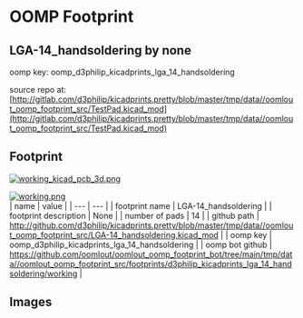 # OOMP Footprint  
## LGA-14_handsoldering  by none  
  
oomp key: oomp_d3philip_kicadprints_lga_14_handsoldering  
  
source repo at: [http://gitlab.com/d3philip/kicadprints.pretty/blob/master/tmp/data//oomlout_oomp_footprint_src/TestPad.kicad_mod](http://gitlab.com/d3philip/kicadprints.pretty/blob/master/tmp/data//oomlout_oomp_footprint_src/TestPad.kicad_mod)  
## Footprint  
  
[![working_kicad_pcb_3d.png](working_kicad_pcb_3d_600.png)](working_kicad_pcb_3d.png)  
  
[![working.png](working_600.png)](working.png)  
| name | value | 
| --- | --- | 
| footprint name | LGA-14_handsoldering | 
| footprint description | None | 
| number of pads | 14 | 
| github path | http://github.com/d3philip/kicadprints.pretty/blob/master/tmp/data//oomlout_oomp_footprint_src/LGA-14_handsoldering.kicad_mod | 
| oomp key | oomp_d3philip_kicadprints_lga_14_handsoldering | 
| oomp bot github | https://github.com/oomlout/oomlout_oomp_footprint_bot/tree/main/tmp/data//oomlout_oomp_footprint_src/footprints/d3philip_kicadprints_lga_14_handsoldering/working | 
## Images  
